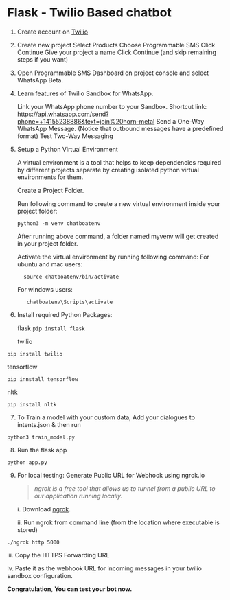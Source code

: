 # Flask - Twilio Based chatbot
1. Create account on [Twilio](https://www.twilio.com/try-twilio)

2. Create new project
    Select Products
    Choose Programmable SMS
    Click Continue
    Give your project a name
    Click Continue (and skip remaining steps if you want)

3. Open Programmable SMS Dashboard on project console and select WhatsApp Beta.

4. Learn features of Twilio Sandbox for WhatsApp.

    Link your WhatsApp phone number to your Sandbox.
    Shortcut link: https://api.whatsapp.com/send?phone=+14155238886&text=join%20horn-metal
    Send a One-Way WhatsApp Message. (Notice that outbound messages have a predefined format)
    Test Two-Way Messaging

5. Setup a Python Virtual Environment

    A virtual environment is a tool that helps to keep dependencies required by different projects separate by creating isolated python virtual environments for them.

    Create a Project Folder.

    Run following command to create a new virtual environment inside your project folder:
    
    ```python3 -m venv chatboatenv```
    
    After running above command, a folder named myvenv will get created in your project folder.

    Activate the virtual environment by running following command:
     For ubuntu and mac users:

         source chatboatenv/bin/activate

     For windows users:

          chatboatenv\Scripts\activate

6. Install required Python Packages:

   flask
```pip install flask```
    
   twilio

```pip install twilio```
    
   tensorflow

```pip innstall tensorflow```

   nltk
   
```pip install nltk```


7. To Train a model with your custom data, Add your dialogues to intents.json & then run

```python3 train_model.py```

8. Run the flask app

```python app.py```


9. For local testing: Generate Public URL for Webhook using ngrok.io

    >*ngrok is a free tool that allows us to tunnel from a public URL to our application running locally.*

   i. Download [ngrok](https://ngrok.com/download).

   ii. Run ngrok from command line (from the location where executable is stored)

```./ngrok http 5000```

   iii. Copy the HTTPS Forwarding URL

   iv. Paste it as the webhook URL for incoming messages in your twilio sandbox configuration. 

**Congratulation**, **You can test your bot now.**
